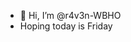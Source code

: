 - 👋 Hi, I’m @r4v3n-WBHO
- Hoping today is Friday


<!---
r4v3n-WBHO/r4v3n-WBHO is a ✨ special ✨ repository because its `README.md` (this file) appears on your GitHub profile.
You can click the Preview link to take a look at your changes.
--->
